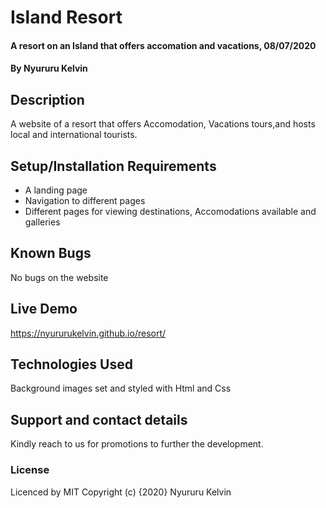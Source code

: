# Island Resort
#### A resort on an Island that offers accomation and vacations, 08/07/2020
#### By Nyururu Kelvin
## Description
A website of a resort that offers Accomodation, Vacations tours,and hosts local and international tourists.
## Setup/Installation Requirements
* A landing page
* Navigation to different pages
* Different pages for viewing destinations, Accomodations available and galleries
## Known Bugs
No bugs on the website
## Live Demo
https://nyururukelvin.github.io/resort/
## Technologies Used
Background images set and styled with Html and Css
## Support and contact details
Kindly reach to us for promotions to further the development. 
### License
Licenced by MIT
Copyright (c) {2020} Nyururu Kelvin

